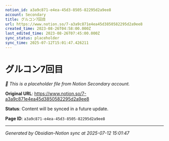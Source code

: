 ```yaml
---
notion_id: a3a9c871-e4ea-45d3-8505-82295d2a9ee8
account: Secondary
title: グルコン7回目
url: https://www.notion.so/7-a3a9c871e4ea45d3850582295d2a9ee8
created_time: 2023-08-26T04:58:00.000Z
last_edited_time: 2023-08-26T07:45:00.000Z
sync_status: placeholder
sync_time: 2025-07-12T15:01:47.426211
---
```


# グルコン7回目

*🔄 This is a placeholder file from Notion Secondary account.*

**Original URL**: https://www.notion.so/7-a3a9c871e4ea45d3850582295d2a9ee8

**Status**: Content will be synced in a future update.

**Page ID**: `a3a9c871-e4ea-45d3-8505-82295d2a9ee8`

---

*Generated by Obsidian-Notion sync at 2025-07-12 15:01:47*
